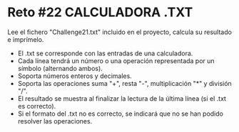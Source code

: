 <!-- trunk-ignore-all(prettier) -->
# Reto #22 CALCULADORA .TXT

Lee el fichero "Challenge21.txt" incluido en el proyecto, calcula su resultado e imprímelo.

- El .txt se corresponde con las entradas de una calculadora.
- Cada línea tendrá un número o una operación representada por un símbolo (alternando ambos).
- Soporta números enteros y decimales.
- Soporta las operaciones suma "+", resta "-", multiplicación "*" y división "/".
- El resultado se muestra al finalizar la lectura de la última línea (si el .txt es correcto).
- Si el formato del .txt no es correcto, se indicará que no se han podido resolver las operaciones.
